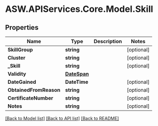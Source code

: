 # ASW.APIServices.Core.Model.Skill
## Properties

Name | Type | Description | Notes
------------ | ------------- | ------------- | -------------
**SkillGroup** | **string** |  | [optional] 
**Cluster** | **string** |  | [optional] 
**_Skill** | **string** |  | [optional] 
**Validity** | [**DateSpan**](DateSpan.md) |  | 
**DateGained** | **DateTime** |  | [optional] 
**ObtainedFromReason** | **string** |  | [optional] 
**CertificateNumber** | **string** |  | [optional] 
**Notes** | **string** |  | [optional] 

[[Back to Model list]](../README.md#documentation-for-models) [[Back to API list]](../README.md#documentation-for-api-endpoints) [[Back to README]](../README.md)


